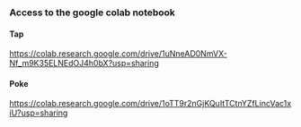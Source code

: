 ### Access to the google colab notebook
#### Tap
https://colab.research.google.com/drive/1uNneAD0NmVX-Nf_m9K35ELNEdOJ4h0bX?usp=sharing
#### Poke
https://colab.research.google.com/drive/1oTT9r2nGjKQuItTCtnYZfLincVac1xiU?usp=sharing
